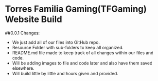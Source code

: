# Torres Familia Gaming(TFGaming) Website Build

##0.0.1 Changes:
- We just add all of our files into GitHub repo.
- Resource Folder with sub-folders to keep all organized.
- README.md file made to keep track of all changes within our files and code.
- Will be adding images to file and code later and also have them saved elsewhere.
- Will build little by little and hours given and provided.